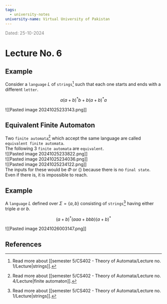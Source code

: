 ```yaml
---
tags:
  - university-notes
university-name: Virtual University of Pakistan
---
```


<span style="color: gray;">Dated: 25-10-2024</span>

# Lecture No. 6

## Example

Consider a `language` $L$ of `strings`[^1] such that each one starts and ends with a different `letter`.  

$$a (a + b)^* b + b (a + b)^* a$$

![[Pasted image 20241025233143.png]]

## Equivalent Finite Automaton

Two `finite automata`[^2] which accept the same language are called `equivalent finite automata`.  
The following 3 `finite automata` are `equivalent`.  
![[Pasted image 20241025233822.png]]  
![[Pasted image 20241025234036.png]]  
![[Pasted image 20241025234122.png]]  
The inputs for these would be $\Phi$ or $\{\}$ because there is no `final state`.  
Even if there is, it is impossible to reach.

## Example

A `language` $L$ defined over $\Sigma = \{a, b\}$ consisting of `strings`[^1] having either triple $a$ or $b$.  

$$(a + b)^*(aaa + bbb)(a + b)^*$$

![[Pasted image 20241026003147.png]]

## References

[^1]: Read more about [[semester 5/CS402 - Theory of Automata/Lecture no. 1/Lecture|strings]].
[^2]: Read more about [[semester 5/CS402 - Theory of Automata/Lecture no. 4/Lecture|finite automaton]].